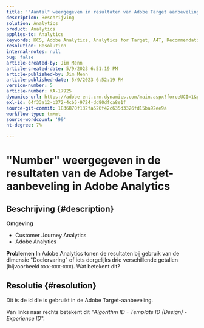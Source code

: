 ```yaml
---
title: '"Aantal" weergegeven in resultaten van Adobe Target aanbeveling in Adobe Analytics'
description: Beschrijving
solution: Analytics
product: Analytics
applies-to: Analytics
keywords: KCS, Adobe Analytics, Analytics for Target, A4T, Recommendation, FAQ, Adobe Target, number, results, display, Customer Journey Analytics
resolution: Resolution
internal-notes: null
bug: false
article-created-by: Jim Menn
article-created-date: 5/9/2023 6:51:19 PM
article-published-by: Jim Menn
article-published-date: 5/9/2023 6:52:19 PM
version-number: 5
article-number: KA-17925
dynamics-url: https://adobe-ent.crm.dynamics.com/main.aspx?forceUCI=1&pagetype=entityrecord&etn=knowledgearticle&id=3aa5cc79-9aee-ed11-8849-6045bd0061cb
exl-id: 64f33a12-b372-4cb5-9724-dd80dfca8e1f
source-git-commit: 1836870f132fa526f42c635d3326fd15ba92ee9a
workflow-type: tm+mt
source-wordcount: '99'
ht-degree: 7%

---
```


# &quot;Number&quot; weergegeven in de resultaten van de Adobe Target-aanbeveling in Adobe Analytics

## Beschrijving {#description}

<b>Omgeving</b>
- Customer Journey Analytics
- Adobe Analytics




<b>Problemen</b>
In Adobe Analytics tonen de resultaten bij gebruik van de dimensie &quot;Doelervaring&quot; of iets dergelijks drie verschillende getallen (bijvoorbeeld xxx-xxx-xxx).
Wat betekent dit?


## Resolutie {#resolution}


Dit is de id die is gebruikt in de Adobe Target-aanbeveling.

Van links naar rechts betekent dit &quot;*Algorithm ID - Template ID (Design) - Experience ID*&quot;.
